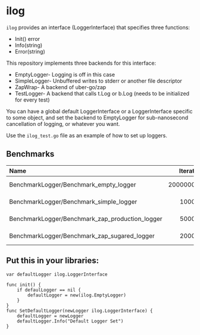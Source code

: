 # ilog

`ilog` provides an interface (LoggerInterface) that specifies three functions:
* Init() error
* Info(string)
* Error(string)

This repository implements three backends for this interface:

* EmptyLogger- Logging is off in this case
* SimpleLogger- Unbuffered writes to stderr or another file descriptor
* ZapWrap- A backend of uber-go/zap
* TestLogger- A backend that calls t.Log or b.Log (needs to be initialized for every test)

You can have a global default LoggerInterface or a LoggerInterface specific to some object, and set the backend to EmptyLogger for sub-nanosecond cancellation of logging, or whatever you want.

Use the `ilog_test.go` file as an example of how to set up loggers.

## Benchmarks


| Name                                            |Iterations   |Speed			 |Memory	 |Allocs      |
|:----------------------------------------------- | -----------:| ----------:| -------:| ----------:|
| BenchmarkLogger/Benchmark_empty_logger					|2000000000	  |0.64 ns/op	 |0 B/op	 |0 allocs/op	|
| BenchmarkLogger/Benchmark_simple_logger					|1000000			|1166 ns/op	 |0 B/op	 |0 allocs/op	|
| BenchmarkLogger/Benchmark_zap_production_logger	|5000000			|308 ns/op	 |2 B/op	 |0 allocs/op	|
| BenchmarkLogger/Benchmark_zap_sugared_logger		|2000000			|611 ns/op	 |50 B/op	 |2 allocs/op	|

## Put this in your libraries:

```
var defaultLogger ilog.LoggerInterface

func init() {
	if defaulLogger == nil {
		defaultLogger = new(ilog.EmptyLogger)
	}
}
func SetDefaultLogger(newLogger ilog.LoggerInterface) {
	defaultLogger = newLogger
	defaultLogger.Info("Default Logger Set")
}
```
